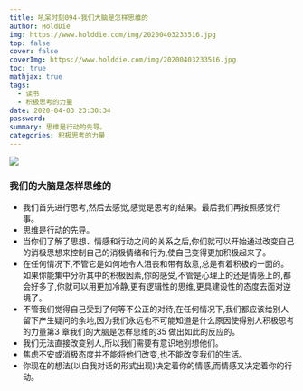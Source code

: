 ```yaml
---
title: 吼呆时刻094-我们大脑是怎样思维的
author: HoldDie
img: https://www.holddie.com/img/20200403233516.jpg
top: false
cover: false
coverImg: https://www.holddie.com/img/20200403233516.jpg
toc: true
mathjax: true
tags:
  - 读书
  - 积极思考的力量
date: 2020-04-03 23:30:34
password:
summary: 思维是行动的先导。
categories: 积极思考的力量
---
```


![](https://www.holddie.com/img/20200403233516.jpg)

### 我们的大脑是怎样思维的

- 我们首先进行思考,然后去感觉,感觉是思考的结果。最后我们再按照感觉行事。
- 思维是行动的先导。
- 当你们了解了思想、情感和行动之间的关系之后,你们就可以开始通过改变自己的消极思想来控制自己的消极情绪和行为,使自己变得更加积极起来了。
- 在任何情况下,不管它是如何地令人沮丧和带有敌意,总是有着积极的一面的。如果你能集中分析其中的积极因素,你的感受,不管是心理上的还是情感上的,都会好多了,你就可以用更加冷静,更有逻辑性的思维,更具建设性的态度去面对逆境了。
- 不管我们觉得自己受到了何等不公正的对待,在任何情况下,我们都应该给别人留下产生疑问的余地,因为我们永远也不可能知道是什么原因使得别人积极思考的力量第3 章我们的大脑是怎样思维的35 做出如此的反应的。
- 我们无法直接改变别人,所以我们需要有意识地别想他们。
- 焦虑不安或消极态度并不能将他们改变,也不能改变我们的生活。
- 你现在的想法(以自我对话的形式出现)决定着你的情感,而情感又决定着你的行动。